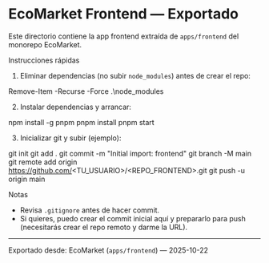 # EcoMarket Frontend — Exportado

Este directorio contiene la app frontend extraída de `apps/frontend` del monorepo EcoMarket.

Instrucciones rápidas

1) Eliminar dependencias (no subir `node_modules`) antes de crear el repo:

Remove-Item -Recurse -Force .\node_modules

2) Instalar dependencias y arrancar:

npm install -g pnpm
pnpm install
pnpm start

3) Inicializar git y subir (ejemplo):

git init
git add .
git commit -m "Initial import: frontend"
git branch -M main
git remote add origin https://github.com/<TU_USUARIO>/<REPO_FRONTEND>.git
git push -u origin main

Notas
- Revisa `.gitignore` antes de hacer commit.
- Si quieres, puedo crear el commit inicial aquí y prepararlo para push (necesitarás crear el repo remoto y darme la URL).

---
Exportado desde: EcoMarket (`apps/frontend`) — 2025-10-22
